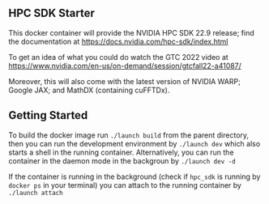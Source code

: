 ## HPC SDK Starter
This docker container will provide the NVIDIA HPC SDK 22.9 release; find the documentation at https://docs.nvidia.com/hpc-sdk/index.html

To get an idea of what you could do watch the GTC 2022 video at https://www.nvidia.com/en-us/on-demand/session/gtcfall22-a41087/


Moreover, this will also come with the latest version of NVIDIA WARP; Google JAX; and MathDX (containing cuFFTDx).

## Getting Started

To build the docker image run `./launch build` from the parent directory, then you can run the development environment by `./launch dev` 
which also starts a shell in the running container. Alternatively, you can run the container in the daemon mode in the backgroun by `./launch dev -d`

If the container is running in the background (check if `hpc_sdk` is running by `docker ps` in your terminal) you can attach to the running container by `./launch attach`
